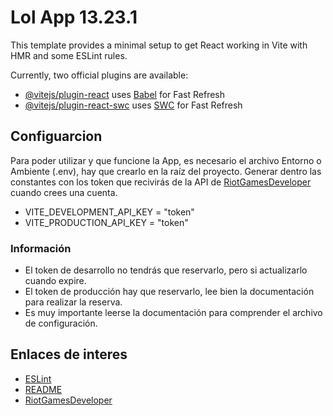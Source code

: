 # Lol App 13.23.1

This template provides a minimal setup to get React working in Vite with HMR and some ESLint rules.

Currently, two official plugins are available:

- [@vitejs/plugin-react](https://github.com/vitejs/vite-plugin-react/blob/main/packages/plugin-react/README.md) uses [Babel](https://babeljs.io/) for Fast Refresh
- [@vitejs/plugin-react-swc](https://github.com/vitejs/vite-plugin-react-swc) uses [SWC](https://swc.rs/) for Fast Refresh

## Configuarcion 
Para poder utilizar y que funcione la App, es necesario el archivo Entorno o Ambiente (.env),
hay que crearlo en la raíz del proyecto. Generar dentro las constantes con los token que recivirás de la API de [RiotGamesDeveloper](https://developer.riotgames.com/) cuando crees una cuenta. 
- VITE_DEVELOPMENT_API_KEY = "token"
- VITE_PRODUCTION_API_KEY = "token"

### Información
- El token de desarrollo no tendrás que reservarlo, pero si actualizarlo cuando expire.
- El token de producción hay que reservarlo, lee bien la documentación para realizar la reserva.
- Es muy importante leerse la documentación para comprender el archivo de configuración.



## Enlaces de interes
- [ESLint](https://eslint.org)
- [README](https://www.makeareadme.com)
- [RiotGamesDeveloper](https://developer.riotgames.com/)
